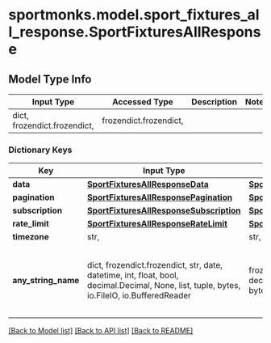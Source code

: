 # sportmonks.model.sport_fixtures_all_response.SportFixturesAllResponse

## Model Type Info
Input Type | Accessed Type | Description | Notes
------------ | ------------- | ------------- | -------------
dict, frozendict.frozendict,  | frozendict.frozendict,  |  | 

### Dictionary Keys
Key | Input Type | Accessed Type | Description | Notes
------------ | ------------- | ------------- | ------------- | -------------
**data** | [**SportFixturesAllResponseData**](SportFixturesAllResponseData.md) | [**SportFixturesAllResponseData**](SportFixturesAllResponseData.md) |  | [optional] 
**pagination** | [**SportFixturesAllResponsePagination**](SportFixturesAllResponsePagination.md) | [**SportFixturesAllResponsePagination**](SportFixturesAllResponsePagination.md) |  | [optional] 
**subscription** | [**SportFixturesAllResponseSubscription**](SportFixturesAllResponseSubscription.md) | [**SportFixturesAllResponseSubscription**](SportFixturesAllResponseSubscription.md) |  | [optional] 
**rate_limit** | [**SportFixturesAllResponseRateLimit**](SportFixturesAllResponseRateLimit.md) | [**SportFixturesAllResponseRateLimit**](SportFixturesAllResponseRateLimit.md) |  | [optional] 
**timezone** | str,  | str,  |  | [optional] 
**any_string_name** | dict, frozendict.frozendict, str, date, datetime, int, float, bool, decimal.Decimal, None, list, tuple, bytes, io.FileIO, io.BufferedReader | frozendict.frozendict, str, BoolClass, decimal.Decimal, NoneClass, tuple, bytes, FileIO | any string name can be used but the value must be the correct type | [optional]

[[Back to Model list]](../../README.md#documentation-for-models) [[Back to API list]](../../README.md#documentation-for-api-endpoints) [[Back to README]](../../README.md)


